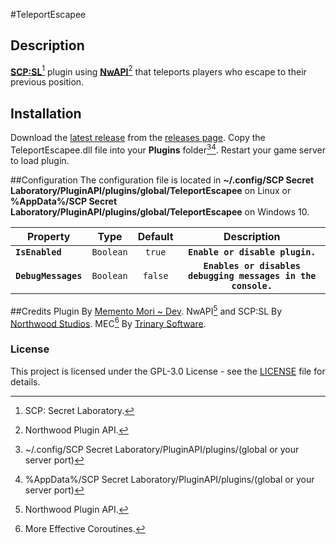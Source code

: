 #TeleportEscapee
## Description
[**SCP:SL**](https://scpslgame.com/)[^1] plugin using [**NwAPI**](https://github.com/northwood-studios/NwPluginAPI)[^2] that teleports players who escape to their previous position.

## Installation
Download the [latest release](https://github.com/Memento-Mori-SCP/TeleportEscapee/releases/latest) from the [releases page](https://github.com/Memento-Mori-SCP/TeleportEscapee/releases).
Copy the TeleportEscapee.dll file into your **Plugins** folder[^linux][^win10].
Restart your game server to load plugin.

##Configuration
The configuration file is located in **~/.config/SCP Secret Laboratory/PluginAPI/plugins/global/TeleportEscapee** on Linux or **%AppData%/SCP Secret Laboratory/PluginAPI/plugins/global/TeleportEscapee** on Windows 10.

Property | Type | Default | Description
----- | :---: | :---: | :------:
**`IsEnabled`** | `Boolean` | `true` | **`Enable or disable plugin.`**
**`DebugMessages`** | `Boolean` | `false` | **`Enables or disables debugging messages in the console.`**


##Credits
Plugin By [Memento Mori ~ Dev](https://github.com/Memento-Mori-SCP).
NwAPI[^2] and SCP:SL By [Northwood Studios](https://github.com/northwood-studios).
MEC[^3] By [Trinary Software](http://trinary.tech/).

### License
This project is licensed under the GPL-3.0 License - see the [LICENSE](LICENSE) file for details.

[^1]: SCP: Secret Laboratory.
[^2]: Northwood Plugin API.
[^3]: More Effective Coroutines.
[^linux]: ~/.config/SCP Secret Laboratory/PluginAPI/plugins/(global or your server port)
[^win10]: %AppData%/SCP Secret Laboratory/PluginAPI/plugins/(global or your server port)
